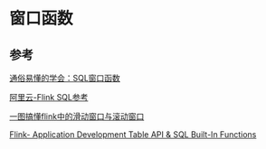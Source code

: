# 窗口函数



## 参考



[通俗易懂的学会：SQL窗口函数](https://zhuanlan.zhihu.com/p/92654574)

[ 阿里云-Flink SQL参考](https://help.aliyun.com/document_detail/103076.html)

[一图搞懂flink中的滑动窗口与滚动窗口](https://blog.csdn.net/KANITAN___/article/details/103142914)

[Flink- Application Development Table API & SQL Built-In Functions](https://ci.apache.org/projects/flink/flink-docs-release-1.8/dev/table/functions.html)

